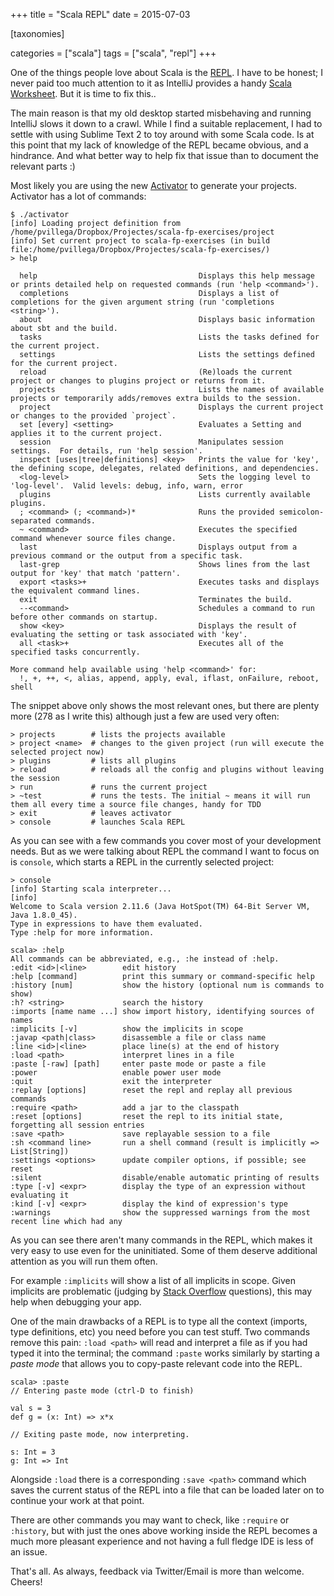 +++
title = "Scala REPL"
date = 2015-07-03

[taxonomies]

categories = ["scala"]
tags = ["scala", "repl"]
+++


One of the things people love about Scala is the [REPL](https://en.wikipedia.org/wiki/Read%E2%80%93eval%E2%80%93print_loop). I have to be honest;
I never paid too much attention to it as IntelliJ provides a handy [Scala Worksheet](http://blog.jetbrains.com/scala/2014/05/23/meet-the-new-scala-worksheets-in-intellij-idea/). But it is time to fix this..

<!-- more -->

The main reason is that my old desktop started misbehaving and running IntelliJ slows it down to a crawl. While I find a suitable replacement, I had to settle with using Sublime Text 2 to toy around with some Scala code. Is at this point that my lack of knowledge of the REPL became obvious, and a hindrance. And what better way to help fix that issue than to document the relevant parts :)

Most likely you are using the new [Activator](http://www.typesafe.com/community/core-tools/activator-and-sbt) to generate your projects. Activator has a lot of commands:

```
$ ./activator
[info] Loading project definition from /home/pvillega/Dropbox/Projectes/scala-fp-exercises/project
[info] Set current project to scala-fp-exercises (in build file:/home/pvillega/Dropbox/Projectes/scala-fp-exercises/)
> help

  help                                    Displays this help message or prints detailed help on requested commands (run 'help <command>').
  completions                             Displays a list of completions for the given argument string (run 'completions <string>').
  about                                   Displays basic information about sbt and the build.
  tasks                                   Lists the tasks defined for the current project.
  settings                                Lists the settings defined for the current project.
  reload                                  (Re)loads the current project or changes to plugins project or returns from it.
  projects                                Lists the names of available projects or temporarily adds/removes extra builds to the session.
  project                                 Displays the current project or changes to the provided `project`.
  set [every] <setting>                   Evaluates a Setting and applies it to the current project.
  session                                 Manipulates session settings.  For details, run 'help session'.
  inspect [uses|tree|definitions] <key>   Prints the value for 'key', the defining scope, delegates, related definitions, and dependencies.
  <log-level>                             Sets the logging level to 'log-level'.  Valid levels: debug, info, warn, error
  plugins                                 Lists currently available plugins.
  ; <command> (; <command>)*              Runs the provided semicolon-separated commands.
  ~ <command>                             Executes the specified command whenever source files change.
  last                                    Displays output from a previous command or the output from a specific task.
  last-grep                               Shows lines from the last output for 'key' that match 'pattern'.
  export <tasks>+                         Executes tasks and displays the equivalent command lines.
  exit                                    Terminates the build.
  --<command>                             Schedules a command to run before other commands on startup.
  show <key>                              Displays the result of evaluating the setting or task associated with 'key'.
  all <task>+                             Executes all of the specified tasks concurrently.

More command help available using 'help <command>' for:
  !, +, ++, <, alias, append, apply, eval, iflast, onFailure, reboot, shell
```

The snippet above only shows the most relevant ones, but there are plenty more (278 as I write this) although just a few are used very often:

```
> projects        # lists the projects available
> project <name>  # changes to the given project (run will execute the selected project now)
> plugins         # lists all plugins
> reload          # reloads all the config and plugins without leaving the session
> run             # runs the current project
> ~test           # runs the tests. The initial ~ means it will run them all every time a source file changes, handy for TDD
> exit            # leaves activator
> console         # launches Scala REPL
```

As you can see with a few commands you cover most of your development needs. But as we were talking about REPL the command I want to focus on is `console`, which starts a REPL in the currently selected project:

```
> console
[info] Starting scala interpreter...
[info]
Welcome to Scala version 2.11.6 (Java HotSpot(TM) 64-Bit Server VM, Java 1.8.0_45).
Type in expressions to have them evaluated.
Type :help for more information.

scala> :help
All commands can be abbreviated, e.g., :he instead of :help.
:edit <id>|<line>        edit history
:help [command]          print this summary or command-specific help
:history [num]           show the history (optional num is commands to show)
:h? <string>             search the history
:imports [name name ...] show import history, identifying sources of names
:implicits [-v]          show the implicits in scope
:javap <path|class>      disassemble a file or class name
:line <id>|<line>        place line(s) at the end of history
:load <path>             interpret lines in a file
:paste [-raw] [path]     enter paste mode or paste a file
:power                   enable power user mode
:quit                    exit the interpreter
:replay [options]        reset the repl and replay all previous commands
:require <path>          add a jar to the classpath
:reset [options]         reset the repl to its initial state, forgetting all session entries
:save <path>             save replayable session to a file
:sh <command line>       run a shell command (result is implicitly => List[String])
:settings <options>      update compiler options, if possible; see reset
:silent                  disable/enable automatic printing of results
:type [-v] <expr>        display the type of an expression without evaluating it
:kind [-v] <expr>        display the kind of expression's type
:warnings                show the suppressed warnings from the most recent line which had any
```

As you can see there aren't many commands in the REPL, which makes it very easy to use even for the uninitiated. Some of them deserve additional attention as you will run them often.


For example `:implicits` will show a list of all implicits in scope. Given implicits are problematic (judging by [Stack Overflow](http://stackoverflow.com/search?q=[scala]+implicit) questions), this may help when debugging your app.

One of the main drawbacks of a REPL is to type all the context (imports, type definitions, etc) you need before you can test stuff. Two commands remove this pain: `:load <path>` will read and interpret a file as if you had typed it into the terminal; the command `:paste` works similarly by starting a *paste mode* that allows you to copy-paste relevant code into the REPL.

```
scala> :paste
// Entering paste mode (ctrl-D to finish)

val s = 3
def g = (x: Int) => x*x

// Exiting paste mode, now interpreting.

s: Int = 3
g: Int => Int
```

Alongside `:load` there is a corresponding `:save <path>` command which saves the current status of the REPL into a file that can be loaded later on to continue your work at that point.

There are other commands you may want to check, like `:require` or `:history`, but with just the ones above working inside the REPL becomes a much more pleasant experience and not having a full fledge IDE is less of an issue.

That's all. As always, feedback via Twitter/Email is more than welcome. Cheers!
